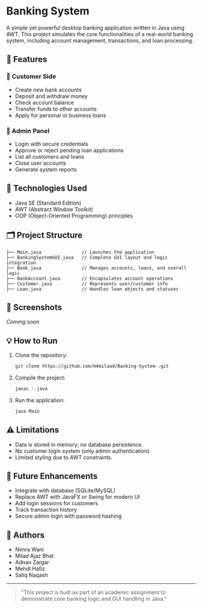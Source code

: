 # Banking System

A simple yet powerful desktop banking application written in Java using AWT. This project simulates the core functionalities of a real-world banking system, including account management, transactions, and loan processing.

## 🚀 Features

### 👤 Customer Side
- Create new bank accounts
- Deposit and withdraw money
- Check account balance
- Transfer funds to other accounts
- Apply for personal or business loans

### 🔐 Admin Panel
- Login with secure credentials
- Approve or reject pending loan applications
- List all customers and loans
- Close user accounts
- Generate system reports

## 🧰 Technologies Used
- Java SE (Standard Edition)
- AWT (Abstract Window Toolkit)
- OOP (Object-Oriented Programming) principles

## 🗂️ Project Structure
```plaintext
├── Main.java               // Launches the application
├── BankingSystemGUI.java   // Complete GUI layout and logic integration
├── Bank.java               // Manages accounts, loans, and overall logic
├── BankAccount.java        // Encapsulates account operations
├── Customer.java           // Represents user/customer info
├── Loan.java               // Handles loan objects and statuses
```

## 📸 Screenshots
*Coming soon*

## 💡 How to Run
1. Clone the repository:
   ```bash
   git clone https://github.com/m4milaad/Banking-System-.git
   ```
2. Compile the project:
   ```bash
   javac *.java
   ```
3. Run the application:
   ```bash
   java Main
   ```

## ⚠️ Limitations
- Data is stored in memory; no database persistence.
- No customer login system (only admin authentication).
- Limited styling due to AWT constraints.

## 🔮 Future Enhancements
- Integrate with database (SQLite/MySQL)
- Replace AWT with JavaFX or Swing for modern UI
- Add login sessions for customers
- Track transaction history
- Secure admin login with password hashing

## 👥 Authors
- Nimra Wani
- Milad Ajaz Bhat
- Adnan Zargar
- Mehdi Hafiz
- Saliq Naqash

---

> "This project is built as part of an academic assignment to demonstrate core banking logic and GUI handling in Java."

